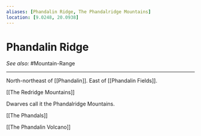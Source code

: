 ```yaml
---
aliases: [Phandalin Ridge, The Phandalridge Mountains]
location: [9.0248, 20.0938]
---
```


# Phandalin Ridge
*See also:* #Mountain-Range 
___
North-northeast of [[Phandalin]]. East of [[Phandalin Fields]].

[[The Redridge Mountains]]

Dwarves call it the Phandalridge Mountains.

[[The Phandals]]

[[The Phandalin Volcano]]
